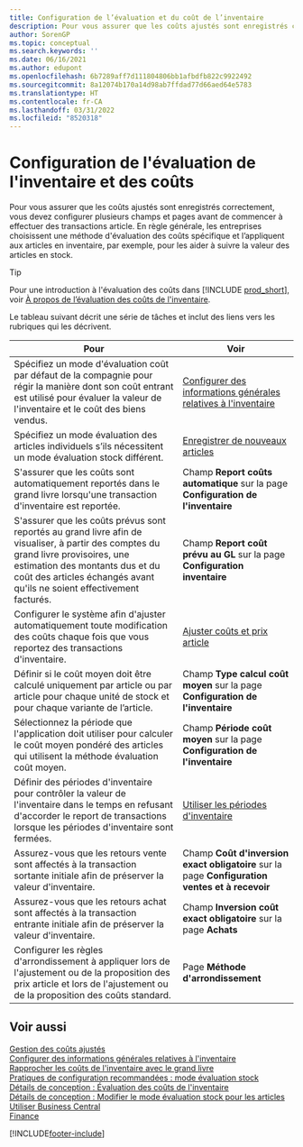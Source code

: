 ```yaml
---
title: Configuration de l’évaluation et du coût de l’inventaire
description: Pour vous assurer que les coûts ajustés sont enregistrés correctement, vous devez configurer plusieurs champs et pages avant de commencer à effectuer des transactions article.
author: SorenGP
ms.topic: conceptual
ms.search.keywords: ''
ms.date: 06/16/2021
ms.author: edupont
ms.openlocfilehash: 6b7289aff7d111804806bb1afbdfb822c9922492
ms.sourcegitcommit: 8a12074b170a14d98ab7ffdad77d66aed64e5783
ms.translationtype: HT
ms.contentlocale: fr-CA
ms.lasthandoff: 03/31/2022
ms.locfileid: "8520318"
---
```

# <a name="setting-up-inventory-valuation-and-costing"></a>Configuration de l'évaluation de l'inventaire et des coûts

Pour vous assurer que les coûts ajustés sont enregistrés correctement, vous devez configurer plusieurs champs et pages avant de commencer à effectuer des transactions article. En règle générale, les entreprises choisissent une méthode d'évaluation des coûts spécifique et l’appliquent aux articles en inventaire, par exemple, pour les aider à suivre la valeur des articles en stock.  

> [!TIP]
> Pour une introduction à l'évaluation des coûts dans [!INCLUDE [prod_short](includes/prod_short.md)], voir [À propos de l’évaluation des coûts de l'inventaire](finance-learn-about-costing.md).

Le tableau suivant décrit une série de tâches et inclut des liens vers les rubriques qui les décrivent.

|**Pour**|**Voir**|  
|------------|-------------|
|Spécifiez un mode d'évaluation coût par défaut de la compagnie pour régir la manière dont son coût entrant est utilisé pour évaluer la valeur de l'inventaire et le coût des biens vendus.|[Configurer des informations générales relatives à l'inventaire](inventory-how-setup-general.md)|  
|Spécifiez un mode évaluation des articles individuels s’ils nécessitent un mode évaluation stock différent.|[Enregistrer de nouveaux articles](inventory-how-register-new-items.md)|  
|S'assurer que les coûts sont automatiquement reportés dans le grand livre lorsqu'une transaction d'inventaire est reportée.|Champ **Report coûts automatique** sur la page **Configuration de l'inventaire**|  
|S'assurer que les coûts prévus sont reportés au grand livre afin de visualiser, à partir des comptes du grand livre provisoires, une estimation des montants dus et du coût des articles échangés avant qu'ils ne soient effectivement facturés.|Champ **Report coût prévu au GL** sur la page **Configuration inventaire**|  
|Configurer le système afin d'ajuster automatiquement toute modification des coûts chaque fois que vous reportez des transactions d'inventaire.|[Ajuster coûts et prix article](inventory-how-adjust-item-costs.md)|  
|Définir si le coût moyen doit être calculé uniquement par article ou par article pour chaque unité de stock et pour chaque variante de l’article.|Champ **Type calcul coût moyen** sur la page **Configuration de l'inventaire**|  
|Sélectionnez la période que l'application doit utiliser pour calculer le coût moyen pondéré des articles qui utilisent la méthode évaluation coût moyen.|Champ **Période coût moyen** sur la page **Configuration de l'inventaire**|  
|Définir des périodes d'inventaire pour contrôler la valeur de l'inventaire dans le temps en refusant d'accorder le report de transactions lorsque les périodes d'inventaire sont fermées.|[Utiliser les périodes d'inventaire](finance-how-to-work-with-inventory-periods.md)|  
|Assurez-vous que les retours vente sont affectés à la transaction sortante initiale afin de préserver la valeur d'inventaire.|Champ **Coût d'inversion exact obligatoire** sur la page **Configuration ventes et à recevoir**|  
|Assurez-vous que les retours achat sont affectés à la transaction entrante initiale afin de préserver la valeur d'inventaire.|Champ **Inversion coût exact obligatoire** sur la page **Achats**|
|Configurer les règles d'arrondissement à appliquer lors de l'ajustement ou de la proposition des prix article et lors de l'ajustement ou de la proposition des coûts standard.|Page **Méthode d'arrondissement**|  

## <a name="see-also"></a>Voir aussi

[Gestion des coûts ajustés](finance-manage-inventory-costs.md)  
[Configurer des informations générales relatives à l'inventaire](inventory-how-setup-general.md)  
[Rapprocher les coûts de l'inventaire avec le grand livre](finance-how-to-post-inventory-costs-to-the-general-ledger.md)  
[Pratiques de configuration recommandées : mode évaluation stock](setup-best-practices-costing-method.md)  
[Détails de conception : Évaluation des coûts de l'inventaire](design-details-inventory-costing.md)  
[Détails de conception : Modifier le mode évaluation stock pour les articles](design-details-changing-costing-methods.md)  
[Utiliser Business Central](ui-work-product.md)  
[Finance](finance.md)  


[!INCLUDE[footer-include](includes/footer-banner.md)]
